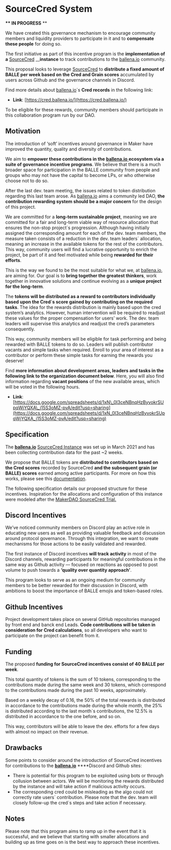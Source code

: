 # SourceCred System

 **\*\* IN PROGRESS** \*\*

We have created this governance mechanism to encourage community members and liquidity providers to participate in it and to **compensate these people** for doing so.

The first initiative as part of this incentive program is the **implementation of a** [SourceCred](https://sourcecred.io/docs/) __**instance** to track contributions to the [ballena.io](https://ballena.io/) community.

This proposal looks to leverage [SourceCred](https://sourcecred.io/docs/) to **distribute a fixed amount of BALLE per week based on the Cred and Grain scores** accumulated by users across Github and the governance channels in Discord.

Find more details about [ballena.io](https://ballena.io/)´s **Cred records** in the following link:

* **Link**: [https://cred.ballena.io/](https://cred.ballena.io/)

To be eligible for these rewards, community members should participate in this collaboration program run by our DAO.

## Motivation <a id="c099"></a>

The introduction of ‘soft’ incentives around governance in Maker have improved the quantity, quality and diversity of contributions.

We aim to **empower these contributions in the** [**ballena.io** ](https://ballena.io/)**ecosystem via a suite of governance incentive programs**. We believe that there is a much broader space for participation in the BALLE community from people and groups who may not have the capital to become LPs, or who otherwise choose not to do so.

After the last dev. team meeting, the issues related to token distribution regarding this last team arose. As [ballena.io](https://ballena.io/) aims a community led DAO, **the contribution rewarding system should be a major concern** for the design of this project.

We are committed for a **long-term sustainable project**, meaning we are committed for a fair and long-term viable way of resource allocation that ensures the non-stop project´s progression. Although having initially assigned the corresponding amount for each of the dev. team members, the measure taken consists of a reduction in the dev. team leaders´ allocation, meaning an increase in the available tokens for the rest of the contributors. This way, community users will find a lucrative opportunity to enrich the project, be part of it and feel motivated while being **rewarded for their efforts**.

This is the way we found to be the most suitable for what we, at [ballena.io](https://ballena.io/), are aiming for. Our goal is to **bring together the greatest thinkers**, work together in innovative solutions and continue evolving as a **unique project for the long-term**.



The **tokens will be distributed as a reward to contributors individually based upon the Cred´s score gained by contributing on the required tasks**. The idea for the rewards distribution is mainly based upon the cred system’s analytics. However, human intervention will be required to readjust these values for the proper compensation for users’ work. The dev. team leaders will supervise this analytics and readjust the cred’s parameters consequently.

This way, community members will be eligible for task performing and being rewarded with BALLE tokens to do so. Leaders will publish contributor vacants and simple tasks when required. Enroll to your area of interest as a contributor or perform these simple tasks for earning the rewards you deserve!

Find **more information about development areas, leaders and tasks in the following link to the organization document below**. Here, you will also find information regarding **vacant positions** of the new available areas, which will be voted in the following hours.

* **Link**: [https://docs.google.com/spreadsheets/d/1xN\_0I3ceNBnqHzByvokrSUpqWjYQXA\_j15S3oMZ-pvA/edit?usp=sharing](https://docs.google.com/spreadsheets/d/1xN_0I3ceNBnqHzByvokrSUpqWjYQXA_j15S3oMZ-pvA/edit?usp=sharing)

## Specification <a id="11ad"></a>

The [**ballena.io**](https://ballena.io/) [SourceCred Instance](https://cred.ballena.io/#/) was set up in March 2021 and has been collecting contribution data for the past ~2 weeks.

We propose that BALLE tokens are **distributed to contributors based on the Cred scores** recorded by SourceCred **and the subsequent grain \(or BALLE\) scores** earned among active participants. For more on how this works, please see this [documentation](https://sourcecred.io/docs/beta/grain/).

The following specification details our proposed structure for these incentives. Inspiration for the allocations and configuration of this instance were modeled after the [MakerDAO SourceCred Trial.](https://www.reddit.com/r/MakerDAO/comments/luww3z/sourcecred_maker_dao/)

## Discord Incentives <a id="63e8"></a>

We’ve noticed community members on Discord play an active role in educating new users as well as providing valuable feedback and discussion around protocol governance. Through this integration, we want to create mechanisms for those actions to be easily validated and rewarded.

The first instance of Discord incentives **will track activity** in most of the Discord channels, rewarding participants for meaningful contributions in the same way as Github activity — focused on reactions as opposed to post volume to push towards a **‘quality over quantity approach’**.

This program looks to serve as an ongoing medium for community members to be better rewarded for their discussion in Discord, with ambitions to boost the importance of BALLE emojis and token-based roles.

## Github Incentives <a id="0743"></a>

Project development takes place on several GitHub repositories managed by front end and banck end Leads. **Code contributions will be taken in consideration for Cred calculations**, so all developers who want to participate on the project can benefit from it.

## Funding <a id="b2bc"></a>

The proposed **funding for SourceCred incentives consist of 40 BALLE per week**.

This total quantity of tokens is the sum of 10 tokens, corresponding to the contributions made during the same week and 30 tokens, which correspond to the contributions made during the past 10 weeks, approximately.

Based on a weekly decay of 0.16, the 50% of the total rewards is distributed in accordance to the contributions made during the whole month, the 25% is distributed according to the last month´s contributions, the 12.5% is distributed in accordance to the one before, and so on.

This way, contributors will be able to leave the dev. efforts for a few days with almost no impact on their revenue.

## Drawbacks <a id="4839"></a>

Some points to consider around the introduction of SourceCred incentives for contributions to the [**ballena.io**](https://ballena.io/) ****Discord and Github sites:

* There is potential for this program to be exploited using bots or through collusion between actors. We will be monitoring the rewards distributed by the instance and will take action if malicious activity occurs.
* The corresponding cred could be misleading as the algo could not correctly rate users´ contribution. Please note that the dev. team will closely follow-up the cred´s steps and take action if necessary.

## Notes <a id="2169"></a>

Please note that this program aims to ramp up in the event that it is successful, and we believe that starting with smaller allocations and building up as time goes on is the best way to approach these incentives.

